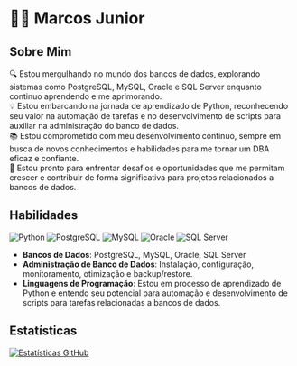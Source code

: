 # 🏄‍♂️ Marcos Junior

## Sobre Mim
🔍 Estou mergulhando no mundo dos bancos de dados, explorando sistemas como PostgreSQL, MySQL, Oracle e SQL Server enquanto continuo aprendendo e me aprimorando.\
💡 Estou embarcando na jornada de aprendizado de Python, reconhecendo seu valor na automação de tarefas e no desenvolvimento de scripts para auxiliar na administração do banco de dados.\
📚 Estou comprometido com meu desenvolvimento contínuo, sempre em busca de novos conhecimentos e habilidades para me tornar um DBA eficaz e confiante.\
🌱 Estou pronto para enfrentar desafios e oportunidades que me permitam crescer e contribuir de forma significativa para projetos relacionados a bancos de dados.

## Habilidades
![Python](https://img.shields.io/badge/Python-14354C?style=for-the-badge&logo=python&logoColor=white)
![PostgreSQL](https://img.shields.io/badge/PostgreSQL-316192?style=for-the-badge&logo=postgresql&logoColor=white)
![MySQL](https://img.shields.io/badge/MySQL-005C84?style=for-the-badge&logo=mysql&logoColor=white)
![Oracle](https://img.shields.io/badge/Oracle-F80000?style=for-the-badge&logo=oracle&logoColor=black)
![SQL Server](https://img.shields.io/badge/Microsoft_SQL_Server-CC2927?style=for-the-badge&logo=microsoft-sql-server&logoColor=white)
- **Bancos de Dados**: PostgreSQL, MySQL, Oracle, SQL Server
- **Administração de Banco de Dados**: Instalação, configuração, monitoramento, otimização e backup/restore.
- **Linguagens de Programação**: Estou em processo de aprendizado de Python e entendo seu potencial para automação e desenvolvimento de scripts para tarefas relacionadas a bancos de dados.

## Estatísticas
[![Estatísticas GitHub](https://github-readme-stats.vercel.app/api?username=HasDieD013&show_icons=true&theme=radical)](https://github.com/seu-usuario-github)




